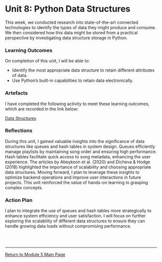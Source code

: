 # Unit 8: Python Data Structures

This week, we conducted research into state-of-the-art connected technologies to identify the types of data they might produce and consume. We then considered how this data might be stored from a practical perspective by investigating data structure storage in Python.

### Learning Outcomes
On completion of this unit, I will be able to:
 - Identify the most appropriate data structure to retain different attributes of data.
 - Use Python’s built-in capabilities to retain data electronically.

### Artefacts 
I have completed the following activity to meet these learning outcomes, which are recorded in the link below:

[Data Structures](SEPM_Unit08_Seminar.md)


### Reflections
During this unit, I gained valuable insights into the significance of data structures like queues and hash tables in system design. Queues efficiently manage playlists by maintaining song order and ensuring high performance. Hash tables facilitate quick access to song metadata, enhancing the user experience. The articles by Abeykoon et al. (2020) and Dicheva & Hodge (2018) highlighted the importance of scalability and choosing appropriate data structures. Moving forward, I plan to leverage these insights to optimize backend operations and improve user interactions in future projects. This unit reinforced the value of hands-on learning in grasping complex concepts.

### Action Plan
I plan to integrate the use of queues and hash tables more strategically to enhance system efficiency and user satisfaction. I will focus on further exploring the scalability of different data structures to ensure they can handle growing data loads without compromising performance. 

<br><br>

--- 

[Return to Module 5 Main Page](SEPM_main.md)
